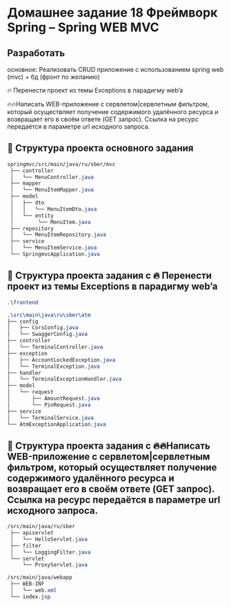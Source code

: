 # Домашнее задание 18 Фреймворк Spring – Spring WEB MVC
## Разработать 
основное:
Реализовать CRUD приложение с использованием spring web (mvc) + бд (фронт по желанию)

🔥 Перенести проект из темы
Exceptions в парадигму web’a

🔥🔥Написать WEB-приложение c сервлетом|сервлетным фильтром, который осуществляет получение содержимого удалённого ресурса и возвращает его в своём ответе (GET запрос).
Ссылка на ресурс передаётся в параметре url исходного запроса.

## 📁 Структура проекта основного задания
```css
springmvc/src/main/java/ru/sber/mvc
 ├── controller
 │   └── MenuController.java
 ├── mapper
 │   └── MenuItemMapper.java    
 ├── model
 │   ├── dto
 │   │   └── MenuItemDto.java
 │   └── entity
 │        └── MenuItem.java
 ├── repository
 │   └── MenuItemRepository.java
 ├── service
 │   └── MenuItemService.java
 └── SpringmvcApplication.java
```
## 📁 Структура проекта задания с 🔥 Перенести проект из темы Exceptions в парадигму web’a

```css
.\frontend

.\src\main\java\ru\sber\atm
├── config
│   ├── CorsConfig.java
│   └── SwaggerConfig.java
├── controller
│   └── TerminalController.java
├── exception
│   ├── AccountLockedException.java
│   └── TerminalException.java
├── handler
│   └── TerminalExceptionHandler.java
├── model
│   └── request
│       ├── AmountRequest.java
│       └── PinRequest.java
├── service
│   └── TerminalService.java
└── AtmExceptionApplication.java

```

## 📁 Структура проекта задания с 🔥🔥Написать WEB-приложение c сервлетом|сервлетным фильтром, который осуществляет получение содержимого удалённого ресурса и возвращает его в своём ответе (GET запрос). Ссылка на ресурс передаётся в параметре url исходного запроса.

```css
/src/main/java/ru/sber
 ├── apiservlet
 │   └── HelloServlet.java
 ├── filter
 │   └── LoggingFilter.java 
 └── servlet
     └── ProxyServlet.java

/src/main/java/webapp
 ├── WEB-INF
 │   └── web.xml
 └── index.jsp
```